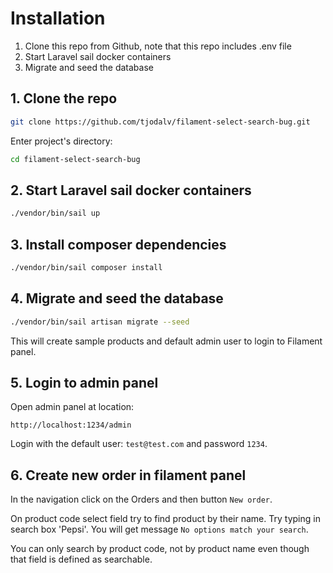 # Installation

1. Clone this repo from Github, note that this repo includes .env file
2. Start Laravel sail docker containers
3. Migrate and seed the database

## 1. Clone the repo

```bash
git clone https://github.com/tjodalv/filament-select-search-bug.git
```

Enter project's directory:

```bash
cd filament-select-search-bug
```

## 2. Start Laravel sail docker containers

```bash
./vendor/bin/sail up
```

## 3. Install composer dependencies

```bash
./vendor/bin/sail composer install
```

## 4. Migrate and seed the database

```bash
./vendor/bin/sail artisan migrate --seed
```

This will create sample products and default admin user to login to Filament panel.

## 5. Login to admin panel

Open admin panel at location:

```
http://localhost:1234/admin
```

Login with the default user: `test@test.com` and password `1234`.

## 6. Create new order in filament panel

In the navigation click on the Orders and then button `New order`.

On product code select field try to find product by their name. Try typing in search box 'Pepsi'. You will get message `No options match your search`.

You can only search by product code, not by product name even though that field is defined as searchable.
